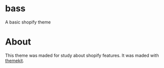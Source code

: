 # bass
A basic shopify theme

# About

This theme was maded for study about shopify features. It was maded with [themekit](https://shopify.github.io/themekit/).
